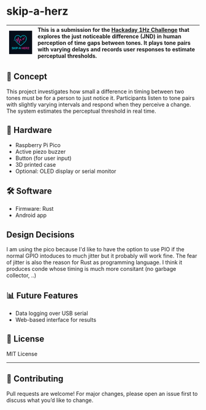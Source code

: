 # skip-a-herz

| <img src="skip-a-herz-logo.jpeg" alt="Skip-a-Herz Logo" width="300"/> |   This is a submission for the [Hackaday 1Hz Challenge](https://hackaday.io/contest/203248ference) that explores the just noticeable difference (JND) in human perception of time gaps between tones. It plays tone pairs with varying delays and records user responses to estimate perceptual thresholds. |
|--|:--|

## 🧠 Concept

This project investigates how small a difference in timing between two tones must be for a person to just notice it. Participants listen to tone pairs with slightly varying intervals and respond when they perceive a change. The system estimates the perceptual threshold in real time.

## 🔧 Hardware

- Raspberry Pi Pico
- Active piezo buzzer
- Button (for user input)
- 3D printed case
- Optional: OLED display or serial monitor

## 🛠️ Software

- Firmware: Rust
- Android app

## Design Decisions

I am using the pico because I'd like to have the option to use PIO if the normal GPIO intoduces to much jitter but it probably will work fine. The fear of jitter is also the reason for Rust as programming language. I think it produces conde whose timing is much more consitant (no garbage collector, ..)

## 📊 Future Features

- Data logging over USB serial
- Web-based interface for results

## 📄 License

MIT License

---

## 🤝 Contributing

Pull requests are welcome! For major changes, please open an issue first to discuss what you’d like to change.
